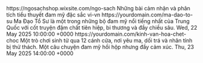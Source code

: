 <?xml version="1.0" encoding="UTF-8" ?>
<rss version="2.0">
<channel>
  <title>Blog Đam Mỹ & Tiểu Thuyết Trung Quốc</title>
  <link>https://ngosachshop.wixsite.com/ngo-sach</link>
  <description>Những bài cảm nhận và phân tích tiểu thuyết đam mỹ đặc sắc</description>
  <language>vi-vn</language>

  <item>
    <title>Ma Đạo Tổ Sư – Bi thương và cứu rỗi trong thế giới tu chân</title>
    <link>https://yourdomain.com/ma-dao-to-su</link>
    <description>Ma Đạo Tổ Sư là một trong những bộ đam mỹ nổi tiếng nhất của Trung Quốc với cốt truyện đậm chất tiên hiệp, bi thương và đầy chiều sâu.</description>
    <pubDate>Wed, 22 May 2025 10:00:00 +0000</pubDate>
  </item>

  <item>
    <title>Kính Vạn Hoa Chết Chóc – Khi đam mỹ hòa quyện với kinh dị sinh tồn</title>
    <link>https://yourdomain.com/kinh-van-hoa-chet-choc</link>
    <description>Một trò chơi sinh tử qua 12 cánh cửa, nơi yêu ma, dối trá và nhân tính bị thử thách. Một câu chuyện đam mỹ hồi hộp nhưng đầy cảm xúc.</description>
    <pubDate>Thu, 23 May 2025 14:00:00 +0000</pubDate>
  </item>

</channel>
</rss>





